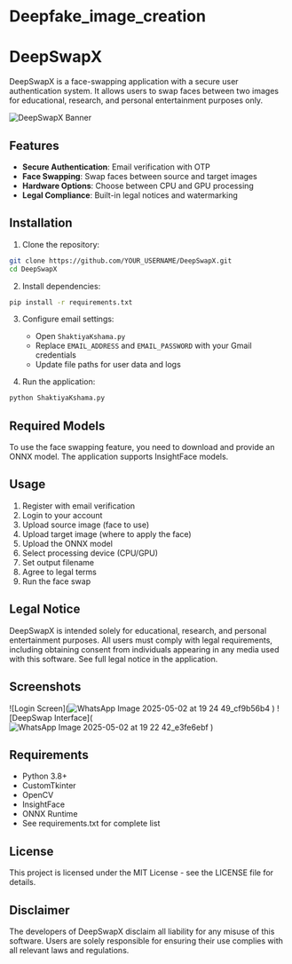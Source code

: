 # Deepfake_image_creation
# DeepSwapX

DeepSwapX is a face-swapping application with a secure user authentication system. It allows users to swap faces between two images for educational, research, and personal entertainment purposes only.

![DeepSwapX Banner](https://via.placeholder.com/800x200?text=DeepSwapX)

## Features

- **Secure Authentication**: Email verification with OTP
- **Face Swapping**: Swap faces between source and target images
- **Hardware Options**: Choose between CPU and GPU processing
- **Legal Compliance**: Built-in legal notices and watermarking

## Installation

1. Clone the repository:
```bash
git clone https://github.com/YOUR_USERNAME/DeepSwapX.git
cd DeepSwapX
```

2. Install dependencies:
```bash
pip install -r requirements.txt
```

3. Configure email settings:
   - Open `ShaktiyaKshama.py`
   - Replace `EMAIL_ADDRESS` and `EMAIL_PASSWORD` with your Gmail credentials
   - Update file paths for user data and logs

4. Run the application:
```bash
python ShaktiyaKshama.py
```

## Required Models

To use the face swapping feature, you need to download and provide an ONNX model. The application supports InsightFace models.

## Usage

1. Register with email verification
2. Login to your account
3. Upload source image (face to use)
4. Upload target image (where to apply the face)
5. Upload the ONNX model
6. Select processing device (CPU/GPU)
7. Set output filename
8. Agree to legal terms
9. Run the face swap

## Legal Notice

DeepSwapX is intended solely for educational, research, and personal entertainment purposes. All users must comply with legal requirements, including obtaining consent from individuals appearing in any media used with this software. See full legal notice in the application.

## Screenshots

![Login Screen](![WhatsApp Image 2025-05-02 at 19 24 49_cf9b56b4](https://github.com/user-attachments/assets/1f5a35e0-e7d0-4adb-ac33-5a47f41ee7d2)
)
![DeepSwap Interface](![WhatsApp Image 2025-05-02 at 19 22 42_e3fe6ebf](https://github.com/user-attachments/assets/a96ada7c-836b-46bf-97b7-8c9a0cd58530)
)

## Requirements

- Python 3.8+
- CustomTkinter
- OpenCV
- InsightFace
- ONNX Runtime
- See requirements.txt for complete list

## License

This project is licensed under the MIT License - see the LICENSE file for details.

## Disclaimer

The developers of DeepSwapX disclaim all liability for any misuse of this software. Users are solely responsible for ensuring their use complies with all relevant laws and regulations.
